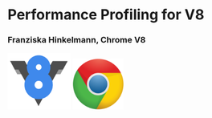 
# Performance Profiling for V8
### Franziska Hinkelmann, Chrome V8


<img src="./resources/images/v8logo.png"
 style="border:none; display:inline; box-shadow:none" alt="V8 logo" width="25%"> <img src="./resources/images/chromelogo.png"
 style="border:none; display:inline; box-shadow:none " alt="Chrome logo" width="20%"> 